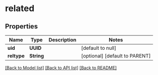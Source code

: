 # related
## Properties

Name | Type | Description | Notes
------------ | ------------- | ------------- | -------------
**uid** | **UUID** |  | [default to null]
**reltype** | **String** |  | [optional] [default to PARENT]

[[Back to Model list]](../README.md#documentation-for-models) [[Back to API list]](../README.md#documentation-for-api-endpoints) [[Back to README]](../README.md)

